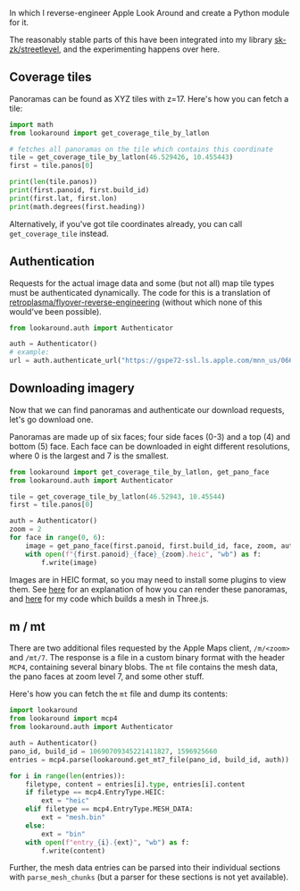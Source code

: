 In which I reverse-engineer Apple Look Around and create a Python module for it.

The reasonably stable parts of this have been integrated into my library [sk-zk/streetlevel](https://github.com/sk-zk/streetlevel/), and the experimenting happens over here.

## Coverage tiles
Panoramas can be found as XYZ tiles with z=17. Here's how you can fetch a tile:

```python
import math
from lookaround import get_coverage_tile_by_latlon

# fetches all panoramas on the tile which contains this coordinate
tile = get_coverage_tile_by_latlon(46.529426, 10.455443)
first = tile.panos[0]

print(len(tile.panos))
print(first.panoid, first.build_id)
print(first.lat, first.lon)
print(math.degrees(first.heading))
```

Alternatively, if you've got tile coordinates already, you can call `get_coverage_tile` instead.

## Authentication
Requests for the actual image data and some (but not all) map tile types must be authenticated dynamically.
The code for this is a translation of [retroplasma/flyover-reverse-engineering](https://github.com/retroplasma/flyover-reverse-engineering) (without which
none of this would've been possible).

```python
from lookaround.auth import Authenticator

auth = Authenticator()
# example:
url = auth.authenticate_url("https://gspe72-ssl.ls.apple.com/mnn_us/0665/1337/7609/6445/9400/1095101453/t/0/2")
```

## Downloading imagery
Now that we can find panoramas and authenticate our download requests, let's go download one.

Panoramas are made up of six faces; four side faces (0-3) and a top (4) and bottom (5) face.
Each face can be downloaded in eight different resolutions, where 0 is the largest and 7 is the smallest.

```python
from lookaround import get_coverage_tile_by_latlon, get_pano_face
from lookaround.auth import Authenticator

tile = get_coverage_tile_by_latlon(46.52943, 10.45544)
first = tile.panos[0]

auth = Authenticator()
zoom = 2
for face in range(0, 6):
    image = get_pano_face(first.panoid, first.build_id, face, zoom, auth)
    with open(f"{first.panoid}_{face}_{zoom}.heic", "wb") as f:
        f.write(image)
```

Images are in HEIC format, so you may need to install some plugins to view them. See [here](https://streetlevel.readthedocs.io/en/v0.6.5/streetlevel.lookaround.html)
for an explanation of how you can render these panoramas, and [here](https://github.com/sk-zk/lookaround-map/blob/main/js/viewer/LookaroundAdapter.js#L145)
for my code which builds a mesh in Three.js.

## m / mt
There are two additional files requested by the Apple Maps client, `/m/<zoom>` and `/mt/7`.
The response is a file in a custom binary format with the header `MCP4`, containing several binary blobs.
The `mt` file contains the mesh data, the pano faces at zoom level 7, and some other stuff.

Here's how you can fetch the `mt` file and dump its contents:

```python
import lookaround
from lookaround import mcp4
from lookaround.auth import Authenticator

auth = Authenticator()
pano_id, build_id = 10690709345221411827, 1596925660
entries = mcp4.parse(lookaround.get_mt7_file(pano_id, build_id, auth))

for i in range(len(entries)):
    filetype, content = entries[i].type, entries[i].content
    if filetype == mcp4.EntryType.HEIC:
        ext = "heic"
    elif filetype == mcp4.EntryType.MESH_DATA:
        ext = "mesh.bin"
    else:
        ext = "bin"
    with open(f"entry_{i}.{ext}", "wb") as f:
        f.write(content)
```

Further, the mesh data entries can be parsed into their individual sections with `parse_mesh_chunks`
(but a parser for these sections is not yet available).
